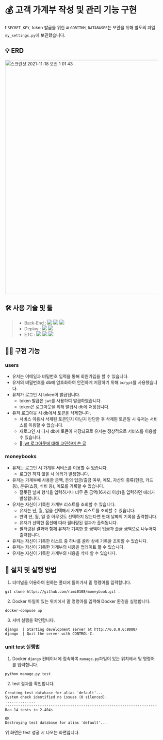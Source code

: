 # 💰 고객 가계부 작성 및 관리 기능 구현

❗ `SECRET_KEY`, token 발급을 위한 `ALGORITHM`, `DATABASES`는 보안을 위해 별도의 파일 `my_settings.py`에 보관했습니다.

## 💡 ERD

<img width="768" alt="스크린샷 2021-11-18 오전 1 01 43" src="https://user-images.githubusercontent.com/73830753/142235901-e9da394d-481a-4a0d-a095-7be4d0a0945a.png">

## 🛠 사용 기술 및 툴

> - Back-End : <img src="https://img.shields.io/badge/Python 3.8-3776AB?style=for-the-badge&logo=Python&logoColor=white"/>&nbsp;<img src="https://img.shields.io/badge/Django 3.1-092E20?style=for-the-badge&logo=Django&logoColor=white"/>&nbsp;<img src="https://img.shields.io/badge/MySQL 5.7 -4479A1?style=for-the-badge&logo=MySQL&logoColor=white"/>
> - Deploy : <img src="https://img.shields.io/badge/AWS_EC2-232F3E?style=for-the-badge&logo=Amazon&logoColor=white"/>&nbsp;<img src="https://img.shields.io/badge/Docker-0052CC?style=for-the-badge&logo=Docker&logoColor=white"/>
> - ETC : <img src="https://img.shields.io/badge/Git-F05032?style=for-the-badge&logo=Git&logoColor=white"/>&nbsp;<img src="https://img.shields.io/badge/Github-181717?style=for-the-badge&logo=Github&logoColor=white"/>&nbsp;<img src="https://img.shields.io/badge/Postman-FF6C37?style=for-the-badge&logo=Postman&logoColor=white"/>

## 👩‍💻 구현 기능

### users

- 유저는 이메일과 비밀번호 입력을 통해 회원가입을 할 수 있습니다.
- 유저의 비밀번호를 db에 암호화하여 안전하게 저장하기 위해 `bcrypt`를 사용했습니다.
- 유저가 로그인 시 token이 발급됩니다.
  - token 발급은 `jwt`를 사용하여 발급하였습니다.
  - token은 로그아웃을 위해 발급시 db에 저장됩니다.
- 유저 로그아웃 시 db에서 토큰을 삭제합니다.
  - 서비스 이용시 삭제된 토큰인지 아닌지 판단한 후 삭제된 토큰일 시 유저는 서비스를 이용할 수 없습니다.
  - 재로그인 시 다시 db에 토큰이 저장되므로 유저는 정상적으로 서비스를 이용할 수 있습니다.
  - 🤔 [jwt 로그아웃에 대해 고민하며 쓴 글](https://rimi0108.github.io/django/jwt-logout/)

### moneybooks

- 유저는 로그인 시 가계부 서비스를 이용할 수 있습니다.
  - 로그인 하지 않을 시 에러가 발생합니다.
- 유저는 가계부에 사용한 금액, 돈의 입금/출금 여부, 메모, 자산의 종류(현금, 카드 등), 분류(쇼핑, 식비 등), 메모를 기록할 수 있습니다.
  - 잘못된 날짜 형식을 입력하거나 너무 큰 금액(16자리 이상)을 입력하면 에러가 발생합니다.
- 유저는 자신이 기록한 가계부 리스트를 조회할 수 있습니다.
  - 유저는 년, 월, 일을 선택해서 가계부 리스트를 조회할 수 있습니다.
  - 만약 년, 월, 일 중 아무것도 선택하지 않는다면 현재 날짜의 기록을 출력합니다.
  - 유저가 선택한 옵션에 따라 필터링된 결과가 출력됩니다.
  - 필터링된 결과와 함께 유저가 기록한 총 금액이 입금과 출금 금액으로 나누어져 출력됩니다.
- 유저는 자신이 기록한 리스트 중 하나를 골라 상세 기록을 조회할 수 있습니다.
- 유저는 자신이 기록한 가계부의 내용을 업데이트 할 수 있습니다.
- 유저는 자신이 기록한 가계부의 내용을 삭제 할 수 있습니다.

## 👀 설치 및 실행 방법

1. 터미널을 이용하여 원하는 폴더에 들어가서 밑 명령어를 입력합니다.

```
git clone https://github.com/rimi0108/moneybook.git .
```

2. Docker 파일이 있는 위치에서 밑 명령어를 입력해 Docker 환경을 실행합니다.

```
docker-compose up
```

3. 서버 실행을 확인합니다.

```
django  | Starting development server at http://0.0.0.0:8000/
django  | Quit the server with CONTROL-C.
```

### unit test 실행법

1. Docker `django` 컨테이너에 접속하여 `manage.py`파일이 있는 위치에서 밑 명령어를 입력합니다.

```
python manage.py test
```

2. test 결과를 확인합니다.

```
Creating test database for alias 'default'...
System check identified no issues (0 silenced).
..............
----------------------------------------------------------------------
Ran 14 tests in 2.404s

OK
Destroying test database for alias 'default'...
```

위 화면은 test 성공 시 나오는 화면입니다.
